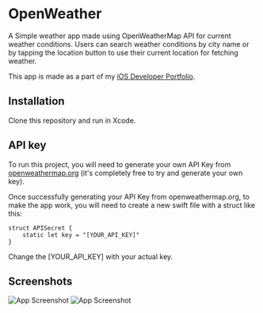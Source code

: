 
# OpenWeather

A Simple weather app made using OpenWeatherMap API for current weather conditions. Users can search weather conditions by city name or by tapping the location button to use their current location for fetching weather.

This app is made as a part of my [iOS Developer Portfolio](https://viktormauzer.github.io).



## Installation

Clone this repository and run in Xcode.
    
## API key

To run this project, you will need to generate your own API Key from [openweathermap.org](https://openweathermap.org) (it's completely free to try and generate your own key). 

Once successfully generating your API Key from openweathermap.org, to make the app work, you will need to create a new swift file with a struct like this:

```
struct APISecret {
    static let key = "[YOUR_API_KEY]"
}
```

Change the [YOUR_API_KEY] with your actual key.
## Screenshots

![App Screenshot](https://viktormauzer.github.io/img/open-weather/clear.png)
![App Screenshot](https://viktormauzer.github.io/img/open-weather/clouds.png)
